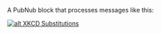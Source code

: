 A PubNub block that processes messages like this:

[![alt XKCD Substitutions](https://imgs.xkcd.com/comics/substitutions_2.png)](https://xkcd.com/1625/)
